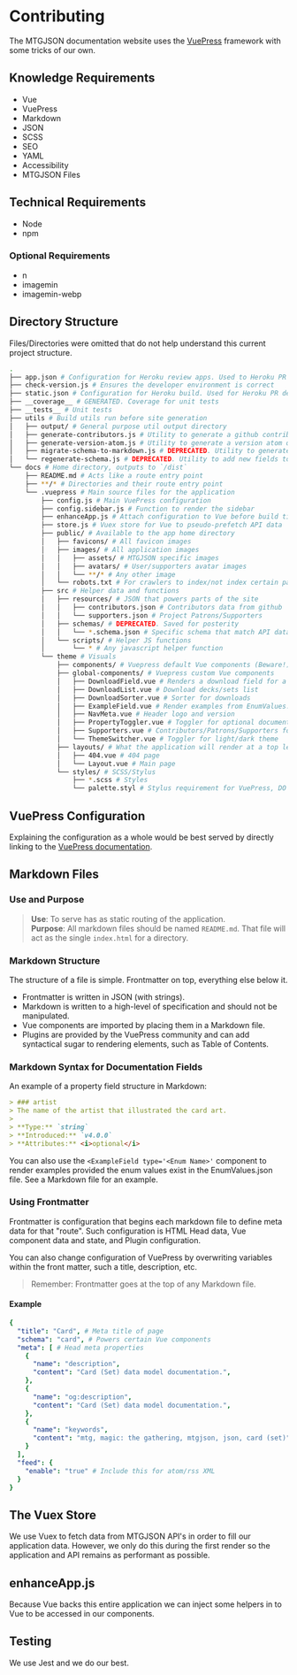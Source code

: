 # Contributing

The MTGJSON documentation website uses the [VuePress](https://v1.vuepress.vuejs.org/) framework with some tricks of our own.

## Knowledge Requirements

- Vue
- VuePress
- Markdown
- JSON
- SCSS
- SEO
- YAML
- Accessibility
- MTGJSON Files

## Technical Requirements

- Node
- npm

### Optional Requirements

- n
- imagemin
- imagemin-webp

## Directory Structure

Files/Directories were omitted that do not help understand this current project structure.

```sh
.
├── app.json # Configuration for Heroku review apps. Used to Heroku PR deployments
├── check-version.js # Ensures the developer environment is correct
├── static.json # Configuration for Heroku build. Used for Heroku PR deployments
├── __coverage__ # GENERATED. Coverage for unit tests
├── __tests__ # Unit tests
├── utils # Build utils run before site generation
│   ├── output/ # General purpose util output directory
│   ├── generate-contributors.js # Utility to generate a github contributors file
│   ├── generate-version-atom.js # Utility to generate a version atom of the site
│   ├── migrate-schema-to-markdown.js # DEPRECATED. Utility to generate markdown pages from a schema
│   └── regenerate-schema.js # DEPRECATED. Utility to add new fields to JSON schemas
└── docs # Home directory, outputs to `/dist`
    ├── README.md # Acts like a route entry point
    ├── **/* # Directories and their route entry point
    └── .vuepress # Main source files for the application
        ├── config.js # Main VuePress configuration
        ├── config.sidebar.js # Function to render the sidebar
        ├── enhanceApp.js # Attach configuration to Vue before build time
        ├── store.js # Vuex store for Vue to pseudo-prefetch API data
        ├── public/ # Available to the app home directory
        │   ├── favicons/ # All favicon images
        │   ├── images/ # All application images
        │   │   ├── assets/ # MTGJSON specific images
        │   │   ├── avatars/ # User/supporters avatar images
        │   │   └── **/* # Any other image
        │   └── robots.txt # For crawlers to index/not index certain pages
        ├── src # Helper data and functions
        │   ├── resources/ # JSON that powers parts of the site
        │   │   ├── contributors.json # Contributors data from github
        │   │   └── supporters.json # Project Patrons/Supporters
        │   ├── schemas/ # DEPRECATED. Saved for posterity
        │   │   └── *.schema.json # Specific schema that match API data
        │   └── scripts/ # Helper JS functions
        │       └── * # Any javascript helper function
        └── theme # Visuals
            ├── components/ # Vuepress default Vue components (Beware!)
            ├── global-components/ # Vuepress custom Vue components
            │   ├── DownloadField.vue # Renders a download field for a list
            │   ├── DownloadList.vue # Download decks/sets list
            │   ├── DownloadSorter.vue # Sorter for downloads
            │   ├── ExampleField.vue # Render examples from EnumValues.json
            │   ├── NavMeta.vue # Header logo and version
            │   ├── PropertyToggler.vue # Toggler for optional documentation properties
            │   ├── Supporters.vue # Contributors/Patrons/Supporters for homepage
            │   └── ThemeSwitcher.vue # Toggler for light/dark theme
            ├── layouts/ # What the application will render at a top level
            │   ├── 404.vue # 404 page
            │   └── Layout.vue # Main page
            └── styles/ # SCSS/Stylus
                ├── *.scss # Styles
                └── palette.styl # Stylus requirement for VuePress, DO NOT REMOVE
```

## VuePress Configuration

Explaining the configuration as a whole would be best served by directly linking to the [VuePress documentation](https://v1.vuepress.vuejs.org/config/).

## Markdown Files

### Use and Purpose

> **Use**: To serve has as static routing of the application.  
> **Purpose**: All markdown files should be named `README.md`. That file will act as the single `index.html` for a directory.

### Markdown Structure

The structure of a file is simple. Frontmatter on top, everything else below it.

- Frontmatter is written in JSON (with strings).
- Markdown is written to a high-level of specification and should not be manipulated.
- Vue components are imported by placing them in a Markdown file.
- Plugins are provided by the VuePress community and can add syntactical sugar to rendering elements, such as Table of Contents.

### Markdown Syntax for Documentation Fields

An example of a property field structure in Markdown:

```markdown
> ### artist
> The name of the artist that illustrated the card art.  
>
> **Type:** `string`  
> **Introduced:** `v4.0.0`  
> **Attributes:** <i>optional</i>
```

You can also use the `<ExampleField type='<Enum Name>'` component to render examples provided the enum values exist in the EnumValues.json file. See a Markdown file for an example.

### Using Frontmatter

Frontmatter is configuration that begins each markdown file to define meta data for that "route". Such configuration is HTML Head data, Vue component data and state, and Plugin configuration.

You can also change configuration of VuePress by overwriting variables within the front matter, such a title, description, etc.

> Remember: Frontmatter goes at the top of any Markdown file.

#### Example

```yaml
{
  "title": "Card", # Meta title of page
  "schema": "card", # Powers certain Vue components
  "meta": [ # Head meta properties
    {
      "name": "description",
      "content": "Card (Set) data model documentation.",
    },
    {
      "name": "og:description",
      "content": "Card (Set) data model documentation.",
    },
    {
      "name": "keywords",
      "content": "mtg, magic: the gathering, mtgjson, json, card (set)",
    }
  ],
  "feed": {
    "enable": "true" # Include this for atom/rss XML
  }
}
```

## The Vuex Store

We use Vuex to fetch data from MTGJSON API's in order to fill our application data. However, we only do this during the first render so the application and API remains as performant as possible.

## enhanceApp.js

Because Vue backs this entire application we can inject some helpers in to Vue to be accessed in our components.

## Testing

We use Jest and we do our best.
